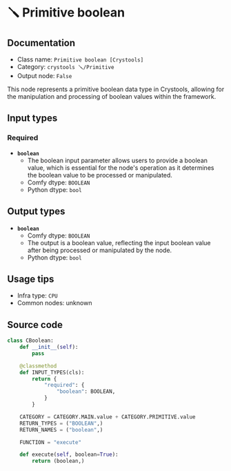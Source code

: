 # 🪛 Primitive boolean
## Documentation
- Class name: `Primitive boolean [Crystools]`
- Category: `crystools 🪛/Primitive`
- Output node: `False`

This node represents a primitive boolean data type in Crystools, allowing for the manipulation and processing of boolean values within the framework.
## Input types
### Required
- **`boolean`**
    - The boolean input parameter allows users to provide a boolean value, which is essential for the node's operation as it determines the boolean value to be processed or manipulated.
    - Comfy dtype: `BOOLEAN`
    - Python dtype: `bool`
## Output types
- **`boolean`**
    - Comfy dtype: `BOOLEAN`
    - The output is a boolean value, reflecting the input boolean value after being processed or manipulated by the node.
    - Python dtype: `bool`
## Usage tips
- Infra type: `CPU`
- Common nodes: unknown


## Source code
```python
class CBoolean:
    def __init__(self):
        pass

    @classmethod
    def INPUT_TYPES(cls):
        return {
            "required": {
                "boolean": BOOLEAN,
            }
        }

    CATEGORY = CATEGORY.MAIN.value + CATEGORY.PRIMITIVE.value
    RETURN_TYPES = ("BOOLEAN",)
    RETURN_NAMES = ("boolean",)

    FUNCTION = "execute"

    def execute(self, boolean=True):
        return (boolean,)

```
